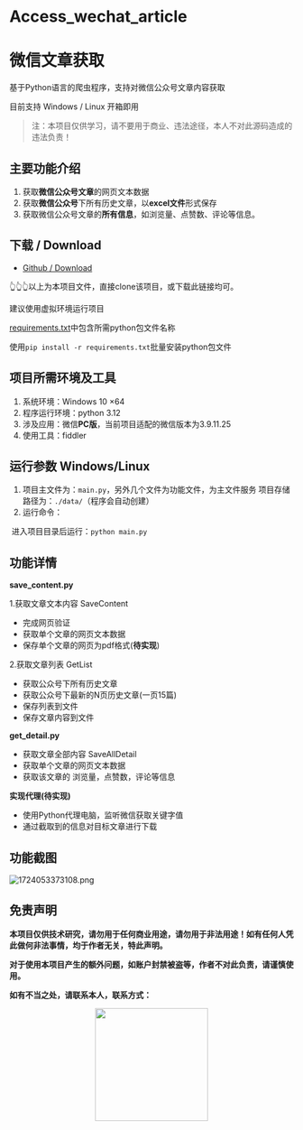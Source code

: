 # Access_wechat_article

# 微信文章获取

基于Python语言的爬虫程序，支持对微信公众号文章内容获取

目前支持 Windows / Linux 开箱即用

> 注：本项目仅供学习，请不要用于商业、违法途径，本人不对此源码造成的违法负责！

## 主要功能介绍

1. 获取**微信公众号文章**的网页文本数据
2. 获取**微信公众号**下所有历史文章，以**excel文件**形式保存
3. 获取微信公众号文章的**所有信息**，如浏览量、点赞数、评论等信息。

## 下载 / Download

- [Github / Download](https://github.com/yeximm/Access_wechat_article/archive/refs/heads/master.zip)

👆👆👆以上为本项目文件，直接clone该项目，或下载此链接均可。

建议使用虚拟环境运行项目

[requirements.txt](https://github.com/yeximm/Access_wechat_article/blob/master/requirements.txt)中包含所需python包文件名称

使用`pip install -r requirements.txt`批量安装python包文件

## 项目所需环境及工具

1. 系统环境：Windows 10 ×64
2. 程序运行环境：python 3.12
3. 涉及应用：微信**PC版**，当前项目适配的微信版本为3.9.11.25
4. 使用工具：fiddler

## 运行参数 Windows/Linux

1. 项目主文件为：`main.py`，另外几个文件为功能文件，为主文件服务
   项目存储路径为：`./data/`（程序会自动创建）
2. 运行命令：

​		进入项目目录后运行：`python main.py`

## 功能详情

**save_content.py**

1.获取文章文本内容 SaveContent

- 完成网页验证
- 获取单个文章的网页文本数据
- 保存单个文章的网页为pdf格式(**待实现**)

2.获取文章列表 GetList

- 获取公众号下所有历史文章
- 获取公众号下最新的N页历史文章(一页15篇)
- 保存列表到文件
- 保存文章内容到文件

**get_detail.py**

- 获取文章全部内容 SaveAllDetail
- 获取单个文章的网页文本数据
- 获取该文章的 浏览量，点赞数，评论等信息

**实现代理(待实现)**

- 使用Python代理电脑，监听微信获取关键字值
- 通过截取到的信息对目标文章进行下载

## 功能截图

![1724053373108.png](https://img.picui.cn/free/2024/08/19/66c2f77d6ee93.png)

## 免责声明

**本项目仅供技术研究，请勿用于任何商业用途，请勿用于非法用途！如有任何人凭此做何非法事情，均于作者无关，特此声明。**

**对于使用本项目产生的额外问题，如账户封禁被盗等，作者不对此负责，请谨慎使用。**

**如有不当之处，请联系本人，联系方式：**

<p align = "center">    
<img  src="https://imgos.cn/2024/08/14/66bc5aa192094.jpg" width="200" />
</p>